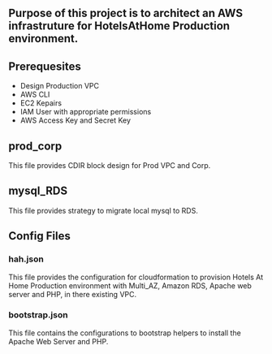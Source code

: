 ## Purpose of this project is to architect an AWS infrastruture for HotelsAtHome Production environment. 

## Prerequesites
- Design Production VPC
- AWS CLI
- EC2 Kepairs 
- IAM User with appropriate permissions
- AWS Access Key and Secret Key
 
## prod_corp
This file provides CDIR block design for Prod VPC and Corp.

## mysql_RDS
This file provides strategy to migrate local mysql to RDS.

## Config Files

### hah.json
This file provides the configuration for cloudformation to provision Hotels At Home Production environment with Multi_AZ, Amazon RDS, Apache web server and PHP, in there existing VPC.

### bootstrap.json
This file contains the configurations to bootstrap helpers to install the Apache Web Server and PHP.
